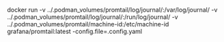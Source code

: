 docker run -v ../.podman_volumes/promtail/log/journal/:/var/log/journal/ -v ../.podman_volumes/promtail/log/journal/:/run/log/journal/ -v ../.podman_volumes/promtail/machine-id:/etc/machine-id grafana/promtail:latest -config.file=.config.yaml